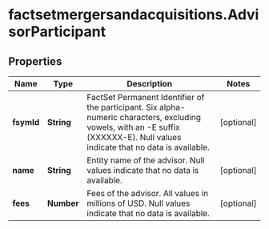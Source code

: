 # factsetmergersandacquisitions.AdvisorParticipant

## Properties

Name | Type | Description | Notes
------------ | ------------- | ------------- | -------------
**fsymId** | **String** | FactSet Permanent Identifier of the participant. Six alpha-numeric characters, excluding vowels, with an -E suffix (XXXXXX-E). Null values indicate that no data is available. | [optional] 
**name** | **String** | Entity name of the advisor. Null values indicate that no data is available. | [optional] 
**fees** | **Number** | Fees of the advisor. All values in millions of USD. Null values indicate that no data is available. | [optional] 


